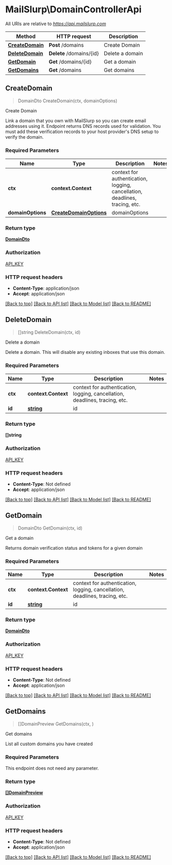 # MailSlurp\DomainControllerApi

All URIs are relative to *https://api.mailslurp.com*

Method | HTTP request | Description
------------- | ------------- | -------------
[**CreateDomain**](DomainControllerApi.md#CreateDomain) | **Post** /domains | Create Domain
[**DeleteDomain**](DomainControllerApi.md#DeleteDomain) | **Delete** /domains/{id} | Delete a domain
[**GetDomain**](DomainControllerApi.md#GetDomain) | **Get** /domains/{id} | Get a domain
[**GetDomains**](DomainControllerApi.md#GetDomains) | **Get** /domains | Get domains



## CreateDomain

> DomainDto CreateDomain(ctx, domainOptions)

Create Domain

Link a domain that you own with MailSlurp so you can create email addresses using it. Endpoint returns DNS records used for validation. You must add these verification records to your host provider's DNS setup to verify the domain.

### Required Parameters


Name | Type | Description  | Notes
------------- | ------------- | ------------- | -------------
**ctx** | **context.Context** | context for authentication, logging, cancellation, deadlines, tracing, etc.
**domainOptions** | [**CreateDomainOptions**](CreateDomainOptions.md)| domainOptions | 

### Return type

[**DomainDto**](DomainDto.md)

### Authorization

[API_KEY](../README.md#API_KEY)

### HTTP request headers

- **Content-Type**: application/json
- **Accept**: application/json

[[Back to top]](#) [[Back to API list]](../README.md#documentation-for-api-endpoints)
[[Back to Model list]](../README.md#documentation-for-models)
[[Back to README]](../README.md)


## DeleteDomain

> []string DeleteDomain(ctx, id)

Delete a domain

Delete a domain. This will disable any existing inboxes that use this domain.

### Required Parameters


Name | Type | Description  | Notes
------------- | ------------- | ------------- | -------------
**ctx** | **context.Context** | context for authentication, logging, cancellation, deadlines, tracing, etc.
**id** | [**string**](.md)| id | 

### Return type

**[]string**

### Authorization

[API_KEY](../README.md#API_KEY)

### HTTP request headers

- **Content-Type**: Not defined
- **Accept**: application/json

[[Back to top]](#) [[Back to API list]](../README.md#documentation-for-api-endpoints)
[[Back to Model list]](../README.md#documentation-for-models)
[[Back to README]](../README.md)


## GetDomain

> DomainDto GetDomain(ctx, id)

Get a domain

Returns domain verification status and tokens for a given domain

### Required Parameters


Name | Type | Description  | Notes
------------- | ------------- | ------------- | -------------
**ctx** | **context.Context** | context for authentication, logging, cancellation, deadlines, tracing, etc.
**id** | [**string**](.md)| id | 

### Return type

[**DomainDto**](DomainDto.md)

### Authorization

[API_KEY](../README.md#API_KEY)

### HTTP request headers

- **Content-Type**: Not defined
- **Accept**: application/json

[[Back to top]](#) [[Back to API list]](../README.md#documentation-for-api-endpoints)
[[Back to Model list]](../README.md#documentation-for-models)
[[Back to README]](../README.md)


## GetDomains

> []DomainPreview GetDomains(ctx, )

Get domains

List all custom domains you have created

### Required Parameters

This endpoint does not need any parameter.

### Return type

[**[]DomainPreview**](DomainPreview.md)

### Authorization

[API_KEY](../README.md#API_KEY)

### HTTP request headers

- **Content-Type**: Not defined
- **Accept**: application/json

[[Back to top]](#) [[Back to API list]](../README.md#documentation-for-api-endpoints)
[[Back to Model list]](../README.md#documentation-for-models)
[[Back to README]](../README.md)

